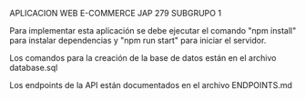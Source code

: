 APLICACION WEB E-COMMERCE JAP 279 SUBGRUPO 1

Para implementar esta aplicación se debe ejecutar el comando "npm install" para instalar dependencias y "npm run start" para iniciar el servidor.

Los comandos para la creación de la base de datos están en el archivo database.sql

Los endpoints de la API están documentados en el archivo ENDPOINTS.md

